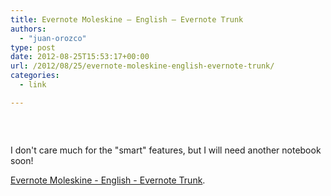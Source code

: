 ```yaml
---
title: Evernote Moleskine – English – Evernote Trunk
authors: 
  - "juan-orozco"
type: post
date: 2012-08-25T15:53:17+00:00
url: /2012/08/25/evernote-moleskine-english-evernote-trunk/
categories:
  - link

---
```

&nbsp;

<p style="text-align:center;">
  <a href="http://trunk.evernote.com/gear/evernote-moleskine"><img src='http://juanthedesigner.files.wordpress.com/2012/08/6287943768d3d8ae518a453f15e086df_300_199_c1.png?w=580' alt='' data-recalc-dims="1" /></a>
</p>

<p style="text-align:left;">
  I don't care much for the "smart" features, but I will need another notebook soon!
</p>

[Evernote Moleskine - English - Evernote Trunk][1].

 [1]: http://trunk.evernote.com/gear/evernote-moleskine